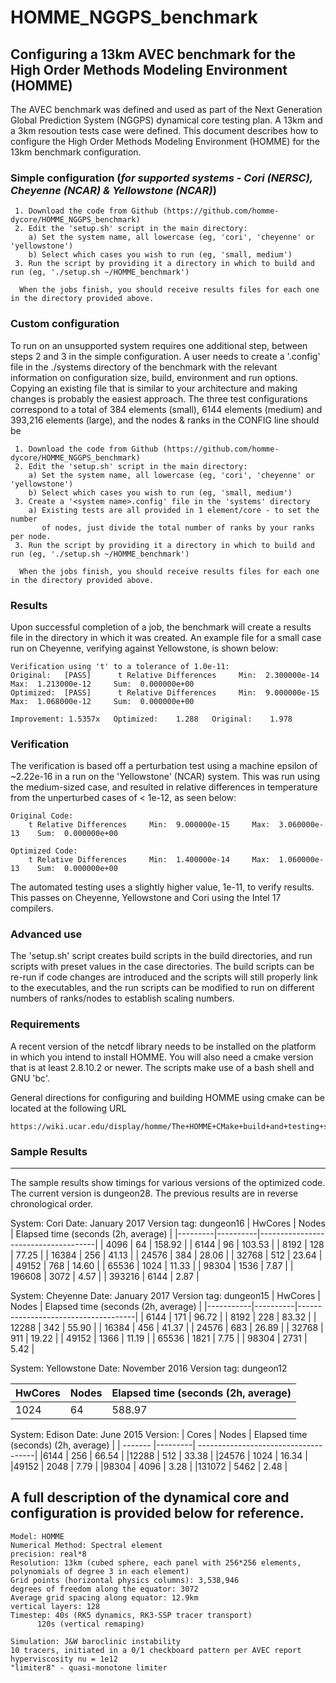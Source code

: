 # HOMME_NGGPS_benchmark

## Configuring a 13km AVEC benchmark for the High Order Methods Modeling Environment (HOMME)

  The AVEC benchmark was defined and used as part of the Next Generation Global Prediction System (NGGPS) 
dynamical core testing plan. A 13km and a 3km resoution tests case were defined.  This document describes 
how to configure the High Order Methods Modeling Environment (HOMME) for the 13km benchmark configuration.



### Simple configuration (*for supported systems - Cori (NERSC), Cheyenne (NCAR) & Yellowstone (NCAR)*)

```
 1. Download the code from Github (https://github.com/homme-dycore/HOMME_NGGPS_benchmark)
 2. Edit the 'setup.sh' script in the main directory:
    a) Set the system name, all lowercase (eg, 'cori', 'cheyenne' or 'yellowstone')
    b) Select which cases you wish to run (eg, 'small, medium')
 3. Run the script by providing it a directory in which to build and run (eg, './setup.sh ~/HOMME_benchmark')

  When the jobs finish, you should receive results files for each one in the directory provided above.
```

### Custom configuration 

  To run on an unsupported system requires one additional step, between steps 2 and 3 in the simple 
configuration.  A user needs to create a '<system name>.config' file in the ./systems directory of
the benchmark with the relevant information on configuration size, build, environment and run options.
Copying an existing file that is similar to your architecture and making changes is probably the 
easiest approach.  The three test configurations correspond to a total of 384 elements (small),
6144 elements (medium) and 393,216 elements (large), and the nodes & ranks in the CONFIG line should
be 

```
 1. Download the code from Github (https://github.com/homme-dycore/HOMME_NGGPS_benchmark)
 2. Edit the 'setup.sh' script in the main directory:
    a) Set the system name, all lowercase (eg, 'cori', 'cheyenne' or 'yellowstone')
    b) Select which cases you wish to run (eg, 'small, medium')
 3. Create a '<system name>.config' file in the 'systems' directory
    a) Existing tests are all provided in 1 element/core - to set the number
       of nodes, just divide the total number of ranks by your ranks per node.
 3. Run the script by providing it a directory in which to build and run (eg, './setup.sh ~/HOMME_benchmark')

  When the jobs finish, you should receive results files for each one in the directory provided above.
```

### Results

  Upon successful completion of a job, the benchmark will create a results file in the directory
in which it was created.  An example file for a small case run on Cheyenne, verifying against Yellowstone,
is shown below:

```
Verification using 't' to a tolerance of 1.0e-11:
Original:   [PASS]      t Relative Differences     Min:  2.300000e-14     Max:  1.213000e-12     Sum:  0.000000e+00     
Optimized:  [PASS]      t Relative Differences     Min:  9.000000e-15     Max:  1.068000e-12     Sum:  0.000000e+00     

Improvement: 1.5357x   Optimized:    1.288   Original:    1.978 
```


### Verification 

  The verification is based off a perturbation test using a machine epsilon
of ~2.22e-16 in a run on the 'Yellowstone' (NCAR) system.  This was run using 
the medium-sized case, and resulted in relative differences in temperature from 
the unperturbed cases of < 1e-12, as seen below:

```
Original Code:
    t Relative Differences     Min:  9.000000e-15     Max:  3.060000e-13    Sum:  0.000000e+00

Optimized Code:
    t Relative Differences     Min:  1.400000e-14     Max:  1.060000e-13    Sum:  0.000000e+00
```

  The automated testing uses a slightly higher value, 1e-11, to verify
results.  This passes on Cheyenne, Yellowstone and Cori using the Intel 17
compilers.

### Advanced use

  The 'setup.sh' script creates build scripts in the build directories, and run scripts with preset values in
the case directories.  The build scripts can be re-run if code changes are introduced and the scripts will 
still properly link to the executables, and the run scripts can be modified to run on different numbers of
ranks/nodes to establish scaling numbers.  


### Requirements

 A recent version of the netcdf library needs to be installed on the platform in which you intend to install
HOMME.  You will also need a cmake version that is at least 2.8.10.2 or newer.  The scripts make use of a bash
shell and GNU 'bc'.

General directions for configuring and building HOMME using cmake can be located at the following URL

    https://wiki.ucar.edu/display/homme/The+HOMME+CMake+build+and+testing+system

### Sample Results
-----------------

The sample results show timings for various versions of the optimized code.  The current version is 
dungeon28.  The previous results are in reverse chronological order.

System: Cori
Date:  January 2017
Version tag: dungeon16
| HwCores   |   Nodes  | Elapsed time (seconds (2h, average) |
|---------|----------|-------------------------------------|
| 4096    |  64      | 158.92 |
| 6144    |  96      | 103.53 |
| 8192    |  128     |  77.25 |
| 16384   |  256     |  41.13 |
| 24576   |  384     |  28.06 |
| 32768   |  512     |  23.64 |
| 49152   |  768     |  14.60 |
| 65536   |  1024    |  11.33 |
| 98304   |  1536    |   7.87 |
| 196608  |  3072    |   4.57 |
| 393216  |  6144    |   2.87 |


System: Cheyenne
Date: January 2017
Version tag: dungeon15
| HwCores   |   Nodes  | Elapsed time (seconds (2h, average) |
|-----------|----------|-------------------------------------|
| 6144      |  171     | 96.72 |
| 8192      |  228     | 83.32 |
| 12288     |  342     | 55.90 |
| 16384     |  456     | 41.37 |
| 24576     |  683     | 26.89 |
| 32768     |  911     | 19.22 |
| 49152     |  1366    | 11.19 |
| 65536     |  1821    |  7.75 |
| 98304     |  2731    |  5.42 |
 

System:  Yellowstone
Date:    November 2016
Version tag: dungeon12

| HwCores   |   Nodes  | Elapsed time (seconds (2h, average) |
|---------|----------|-------------------------------------|
| 1024    |  64      | 588.97 |


System: Edison
Date:   June 2015
Version:
| Cores   | Nodes   | Elapsed time (seconds) (2h, average) |
| ------- |---------| -------------------------------------|
|6144     | 256     | 66.54 |
|12288    | 512     | 33.38 |
|24576    | 1024    | 16.34 |
|49152    | 2048    |  7.79 |
|98304    | 4096    |  3.28 |
|131072   | 5462    |  2.48 |



## A full description of the dynamical core and configuration is provided below for reference.

```
Model: HOMME
Numerical Method: Spectral element 
precision: real*8
Resolution: 13km (cubed sphere, each panel with 256*256 elements, polynomials of degree 3 in each element)
Grid points (horizontal physics columns): 3,538,946
degrees of freedom along the equator: 3072
Average grid spacing along equator: 12.9km
vertical layers: 128
Timestep: 40s (RK5 dynamics, RK3-SSP tracer transport)
	  120s (vertical remaping)

Simulation: J&W baroclinic instability
10 tracers, initiated in a 0/1 checkboard pattern per AVEC report 
hyperviscosity nu = 1e12
"limiter8" - quasi-monotone limiter
```
